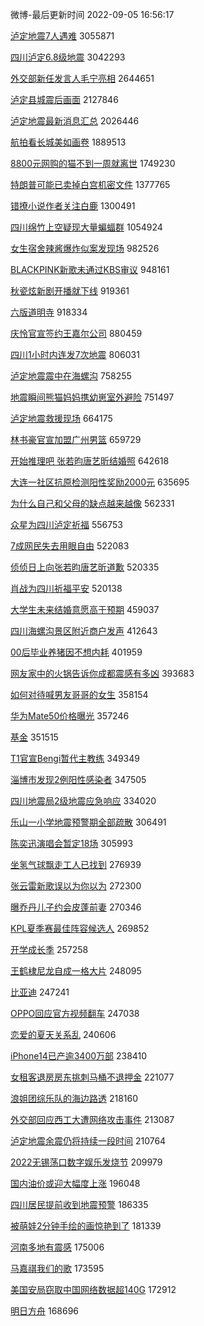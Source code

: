 <!-- Rank Begin -->

微博-最后更新时间 2022-09-05 16:56:17

 [泸定地震7人遇难](https://s.weibo.com/weibo?q=%23%E6%B3%B8%E5%AE%9A%E5%9C%B0%E9%9C%877%E4%BA%BA%E9%81%87%E9%9A%BE%23&Refer=top) 3055871

 [四川泸定6.8级地震](https://s.weibo.com/weibo?q=%23%E5%9B%9B%E5%B7%9D%E6%B3%B8%E5%AE%9A6.8%E7%BA%A7%E5%9C%B0%E9%9C%87%23&Refer=top) 3042293

 [外交部新任发言人毛宁亮相](https://s.weibo.com/weibo?q=%23%E5%A4%96%E4%BA%A4%E9%83%A8%E6%96%B0%E4%BB%BB%E5%8F%91%E8%A8%80%E4%BA%BA%E6%AF%9B%E5%AE%81%E4%BA%AE%E7%9B%B8%23&Refer=top) 2644651

 [泸定县城震后画面](https://s.weibo.com/weibo?q=%23%E6%B3%B8%E5%AE%9A%E5%8E%BF%E5%9F%8E%E9%9C%87%E5%90%8E%E7%94%BB%E9%9D%A2%23&Refer=top) 2127846

 [泸定地震最新消息汇总](https://s.weibo.com/weibo?q=%23%E6%B3%B8%E5%AE%9A%E5%9C%B0%E9%9C%87%E6%9C%80%E6%96%B0%E6%B6%88%E6%81%AF%E6%B1%87%E6%80%BB%23&Refer=top) 2026446

 [航拍看长城美如画卷](https://s.weibo.com/weibo?q=%23%E8%88%AA%E6%8B%8D%E7%9C%8B%E9%95%BF%E5%9F%8E%E7%BE%8E%E5%A6%82%E7%94%BB%E5%8D%B7%23&Refer=top) 1889513

 [8800元网购的猫不到一周就离世](https://s.weibo.com/weibo?q=%238800%E5%85%83%E7%BD%91%E8%B4%AD%E7%9A%84%E7%8C%AB%E4%B8%8D%E5%88%B0%E4%B8%80%E5%91%A8%E5%B0%B1%E7%A6%BB%E4%B8%96%23&Refer=top) 1749230

 [特朗普可能已卖掉白宫机密文件](https://s.weibo.com/weibo?q=%23%E7%89%B9%E6%9C%97%E6%99%AE%E5%8F%AF%E8%83%BD%E5%B7%B2%E5%8D%96%E6%8E%89%E7%99%BD%E5%AE%AB%E6%9C%BA%E5%AF%86%E6%96%87%E4%BB%B6%23&Refer=top) 1377765

 [错撩小说作者关注白鹿](https://s.weibo.com/weibo?q=%23%E9%94%99%E6%92%A9%E5%B0%8F%E8%AF%B4%E4%BD%9C%E8%80%85%E5%85%B3%E6%B3%A8%E7%99%BD%E9%B9%BF%23&Refer=top) 1300491

 [四川绵竹上空疑现大量蝙蝠群](https://s.weibo.com/weibo?q=%23%E5%9B%9B%E5%B7%9D%E7%BB%B5%E7%AB%B9%E4%B8%8A%E7%A9%BA%E7%96%91%E7%8E%B0%E5%A4%A7%E9%87%8F%E8%9D%99%E8%9D%A0%E7%BE%A4%23&Refer=top) 1054924

 [女生宿舍辣酱爆炸似案发现场](https://s.weibo.com/weibo?q=%23%E5%A5%B3%E7%94%9F%E5%AE%BF%E8%88%8D%E8%BE%A3%E9%85%B1%E7%88%86%E7%82%B8%E4%BC%BC%E6%A1%88%E5%8F%91%E7%8E%B0%E5%9C%BA%23&Refer=top) 982526

 [BLACKPINK新歌未通过KBS审议](https://s.weibo.com/weibo?q=%23BLACKPINK%E6%96%B0%E6%AD%8C%E6%9C%AA%E9%80%9A%E8%BF%87KBS%E5%AE%A1%E8%AE%AE%23&Refer=top) 948161

 [秋瓷炫新剧开播就下线](https://s.weibo.com/weibo?q=%23%E7%A7%8B%E7%93%B7%E7%82%AB%E6%96%B0%E5%89%A7%E5%BC%80%E6%92%AD%E5%B0%B1%E4%B8%8B%E7%BA%BF%23&Refer=top) 919361

 [六版道明寺](https://s.weibo.com/weibo?q=%23%E5%85%AD%E7%89%88%E9%81%93%E6%98%8E%E5%AF%BA%23&Refer=top) 918334

 [庆怜官宣签约王嘉尔公司](https://s.weibo.com/weibo?q=%23%E5%BA%86%E6%80%9C%E5%AE%98%E5%AE%A3%E7%AD%BE%E7%BA%A6%E7%8E%8B%E5%98%89%E5%B0%94%E5%85%AC%E5%8F%B8%23&Refer=top) 880459

 [四川1小时内连发7次地震](https://s.weibo.com/weibo?q=%23%E5%9B%9B%E5%B7%9D1%E5%B0%8F%E6%97%B6%E5%86%85%E8%BF%9E%E5%8F%917%E6%AC%A1%E5%9C%B0%E9%9C%87%23&Refer=top) 806031

 [泸定地震震中在海螺沟](https://s.weibo.com/weibo?q=%23%E6%B3%B8%E5%AE%9A%E5%9C%B0%E9%9C%87%E9%9C%87%E4%B8%AD%E5%9C%A8%E6%B5%B7%E8%9E%BA%E6%B2%9F%23&Refer=top) 758255

 [地震瞬间熊猫妈妈携幼崽室外避险](https://s.weibo.com/weibo?q=%23%E5%9C%B0%E9%9C%87%E7%9E%AC%E9%97%B4%E7%86%8A%E7%8C%AB%E5%A6%88%E5%A6%88%E6%90%BA%E5%B9%BC%E5%B4%BD%E5%AE%A4%E5%A4%96%E9%81%BF%E9%99%A9%23&Refer=top) 751497

 [泸定地震救援现场](https://s.weibo.com/weibo?q=%23%E6%B3%B8%E5%AE%9A%E5%9C%B0%E9%9C%87%E6%95%91%E6%8F%B4%E7%8E%B0%E5%9C%BA%23&Refer=top) 664175

 [林书豪官宣加盟广州男篮](https://s.weibo.com/weibo?q=%23%E6%9E%97%E4%B9%A6%E8%B1%AA%E5%AE%98%E5%AE%A3%E5%8A%A0%E7%9B%9F%E5%B9%BF%E5%B7%9E%E7%94%B7%E7%AF%AE%23&Refer=top) 659729

 [开始推理吧 张若昀唐艺昕结婚照](https://s.weibo.com/weibo?q=%23%E5%BC%80%E5%A7%8B%E6%8E%A8%E7%90%86%E5%90%A7%20%E5%BC%A0%E8%8B%A5%E6%98%80%E5%94%90%E8%89%BA%E6%98%95%E7%BB%93%E5%A9%9A%E7%85%A7%23&Refer=top) 642618

 [大连一社区抗原检测阳性奖励2000元](https://s.weibo.com/weibo?q=%23%E5%A4%A7%E8%BF%9E%E4%B8%80%E7%A4%BE%E5%8C%BA%E6%8A%97%E5%8E%9F%E6%A3%80%E6%B5%8B%E9%98%B3%E6%80%A7%E5%A5%96%E5%8A%B12000%E5%85%83%23&Refer=top) 635695

 [为什么自己和父母的缺点越来越像](https://s.weibo.com/weibo?q=%23%E4%B8%BA%E4%BB%80%E4%B9%88%E8%87%AA%E5%B7%B1%E5%92%8C%E7%88%B6%E6%AF%8D%E7%9A%84%E7%BC%BA%E7%82%B9%E8%B6%8A%E6%9D%A5%E8%B6%8A%E5%83%8F%23&Refer=top) 562331

 [众星为四川泸定祈福](https://s.weibo.com/weibo?q=%23%E4%BC%97%E6%98%9F%E4%B8%BA%E5%9B%9B%E5%B7%9D%E6%B3%B8%E5%AE%9A%E7%A5%88%E7%A6%8F%23&Refer=top) 556753

 [7成网民失去用眼自由](https://s.weibo.com/weibo?q=%237%E6%88%90%E7%BD%91%E6%B0%91%E5%A4%B1%E5%8E%BB%E7%94%A8%E7%9C%BC%E8%87%AA%E7%94%B1%23&Refer=top) 522083

 [侦侦日上向张若昀唐艺昕道歉](https://s.weibo.com/weibo?q=%23%E4%BE%A6%E4%BE%A6%E6%97%A5%E4%B8%8A%E5%90%91%E5%BC%A0%E8%8B%A5%E6%98%80%E5%94%90%E8%89%BA%E6%98%95%E9%81%93%E6%AD%89%23&Refer=top) 520335

 [肖战为四川祈福平安](https://s.weibo.com/weibo?q=%23%E8%82%96%E6%88%98%E4%B8%BA%E5%9B%9B%E5%B7%9D%E7%A5%88%E7%A6%8F%E5%B9%B3%E5%AE%89%23&Refer=top) 520138

 [大学生未来结婚意愿高于预期](https://s.weibo.com/weibo?q=%23%E5%A4%A7%E5%AD%A6%E7%94%9F%E6%9C%AA%E6%9D%A5%E7%BB%93%E5%A9%9A%E6%84%8F%E6%84%BF%E9%AB%98%E4%BA%8E%E9%A2%84%E6%9C%9F%23&Refer=top) 459037

 [四川海螺沟景区附近商户发声](https://s.weibo.com/weibo?q=%23%E5%9B%9B%E5%B7%9D%E6%B5%B7%E8%9E%BA%E6%B2%9F%E6%99%AF%E5%8C%BA%E9%99%84%E8%BF%91%E5%95%86%E6%88%B7%E5%8F%91%E5%A3%B0%23&Refer=top) 412643

 [00后毕业养猪因不想内耗](https://s.weibo.com/weibo?q=%2300%E5%90%8E%E6%AF%95%E4%B8%9A%E5%85%BB%E7%8C%AA%E5%9B%A0%E4%B8%8D%E6%83%B3%E5%86%85%E8%80%97%23&Refer=top) 401959

 [网友家中的火锅告诉你成都震感有多凶](https://s.weibo.com/weibo?q=%23%E7%BD%91%E5%8F%8B%E5%AE%B6%E4%B8%AD%E7%9A%84%E7%81%AB%E9%94%85%E5%91%8A%E8%AF%89%E4%BD%A0%E6%88%90%E9%83%BD%E9%9C%87%E6%84%9F%E6%9C%89%E5%A4%9A%E5%87%B6%23&Refer=top) 393683

 [如何对待喊男友哥哥的女生](https://s.weibo.com/weibo?q=%23%E5%A6%82%E4%BD%95%E5%AF%B9%E5%BE%85%E5%96%8A%E7%94%B7%E5%8F%8B%E5%93%A5%E5%93%A5%E7%9A%84%E5%A5%B3%E7%94%9F%23&Refer=top) 358154

 [华为Mate50价格曝光](https://s.weibo.com/weibo?q=%23%E5%8D%8E%E4%B8%BAMate50%E4%BB%B7%E6%A0%BC%E6%9B%9D%E5%85%89%23&Refer=top) 357246

 [基金](https://s.weibo.com/weibo?q=%E5%9F%BA%E9%87%91&Refer=top) 351515

 [T1官宣Bengi暂代主教练](https://s.weibo.com/weibo?q=%23T1%E5%AE%98%E5%AE%A3Bengi%E6%9A%82%E4%BB%A3%E4%B8%BB%E6%95%99%E7%BB%83%23&Refer=top) 349349

 [淄博市发现2例阳性感染者](https://s.weibo.com/weibo?q=%23%E6%B7%84%E5%8D%9A%E5%B8%82%E5%8F%91%E7%8E%B02%E4%BE%8B%E9%98%B3%E6%80%A7%E6%84%9F%E6%9F%93%E8%80%85%23&Refer=top) 347505

 [四川地震局2级地震应急响应](https://s.weibo.com/weibo?q=%23%E5%9B%9B%E5%B7%9D%E5%9C%B0%E9%9C%87%E5%B1%802%E7%BA%A7%E5%9C%B0%E9%9C%87%E5%BA%94%E6%80%A5%E5%93%8D%E5%BA%94%23&Refer=top) 334020

 [乐山一小学地震预警期全部疏散](https://s.weibo.com/weibo?q=%23%E4%B9%90%E5%B1%B1%E4%B8%80%E5%B0%8F%E5%AD%A6%E5%9C%B0%E9%9C%87%E9%A2%84%E8%AD%A6%E6%9C%9F%E5%85%A8%E9%83%A8%E7%96%8F%E6%95%A3%23&Refer=top) 306491

 [陈奕迅演唱会暂定18场](https://s.weibo.com/weibo?q=%23%E9%99%88%E5%A5%95%E8%BF%85%E6%BC%94%E5%94%B1%E4%BC%9A%E6%9A%82%E5%AE%9A18%E5%9C%BA%23&Refer=top) 305993

 [坐氢气球飘走工人已找到](https://s.weibo.com/weibo?q=%23%E5%9D%90%E6%B0%A2%E6%B0%94%E7%90%83%E9%A3%98%E8%B5%B0%E5%B7%A5%E4%BA%BA%E5%B7%B2%E6%89%BE%E5%88%B0%23&Refer=top) 276939

 [张云雷新歌误以为你以为](https://s.weibo.com/weibo?q=%23%E5%BC%A0%E4%BA%91%E9%9B%B7%E6%96%B0%E6%AD%8C%E8%AF%AF%E4%BB%A5%E4%B8%BA%E4%BD%A0%E4%BB%A5%E4%B8%BA%23&Refer=top) 272300

 [曝乔丹儿子约会皮蓬前妻](https://s.weibo.com/weibo?q=%23%E6%9B%9D%E4%B9%94%E4%B8%B9%E5%84%BF%E5%AD%90%E7%BA%A6%E4%BC%9A%E7%9A%AE%E8%93%AC%E5%89%8D%E5%A6%BB%23&Refer=top) 270346

 [KPL夏季赛最佳阵容候选人](https://s.weibo.com/weibo?q=KPL%E5%A4%8F%E5%AD%A3%E8%B5%9B%E6%9C%80%E4%BD%B3%E9%98%B5%E5%AE%B9%E5%80%99%E9%80%89%E4%BA%BA&Refer=top) 269852

 [开学成长季](https://s.weibo.com/weibo?q=%23%E5%BC%80%E5%AD%A6%E6%88%90%E9%95%BF%E5%AD%A3%23&Refer=top) 257258

 [王鹤棣尼龙自成一格大片](https://s.weibo.com/weibo?q=%23%E7%8E%8B%E9%B9%A4%E6%A3%A3%E5%B0%BC%E9%BE%99%E8%87%AA%E6%88%90%E4%B8%80%E6%A0%BC%E5%A4%A7%E7%89%87%23&Refer=top) 248095

 [比亚迪](https://s.weibo.com/weibo?q=%E6%AF%94%E4%BA%9A%E8%BF%AA&Refer=top) 247241

 [OPPO回应官方视频翻车](https://s.weibo.com/weibo?q=%23OPPO%E5%9B%9E%E5%BA%94%E5%AE%98%E6%96%B9%E8%A7%86%E9%A2%91%E7%BF%BB%E8%BD%A6%23&Refer=top) 247038

 [恋爱的夏天关系乱](https://s.weibo.com/weibo?q=%23%E6%81%8B%E7%88%B1%E7%9A%84%E5%A4%8F%E5%A4%A9%E5%85%B3%E7%B3%BB%E4%B9%B1%23&Refer=top) 240606

 [iPhone14已产逾3400万部](https://s.weibo.com/weibo?q=%23iPhone14%E5%B7%B2%E4%BA%A7%E9%80%BE3400%E4%B8%87%E9%83%A8%23&Refer=top) 238410

 [女租客退房房东挑刺马桶不退押金](https://s.weibo.com/weibo?q=%23%E5%A5%B3%E7%A7%9F%E5%AE%A2%E9%80%80%E6%88%BF%E6%88%BF%E4%B8%9C%E6%8C%91%E5%88%BA%E9%A9%AC%E6%A1%B6%E4%B8%8D%E9%80%80%E6%8A%BC%E9%87%91%23&Refer=top) 221077

 [浪姐团综乐队的海边路透](https://s.weibo.com/weibo?q=%23%E6%B5%AA%E5%A7%90%E5%9B%A2%E7%BB%BC%E4%B9%90%E9%98%9F%E7%9A%84%E6%B5%B7%E8%BE%B9%E8%B7%AF%E9%80%8F%23&Refer=top) 218160

 [外交部回应西工大遭网络攻击事件](https://s.weibo.com/weibo?q=%23%E5%A4%96%E4%BA%A4%E9%83%A8%E5%9B%9E%E5%BA%94%E8%A5%BF%E5%B7%A5%E5%A4%A7%E9%81%AD%E7%BD%91%E7%BB%9C%E6%94%BB%E5%87%BB%E4%BA%8B%E4%BB%B6%23&Refer=top) 213087

 [泸定地震余震仍将持续一段时间](https://s.weibo.com/weibo?q=%23%E6%B3%B8%E5%AE%9A%E5%9C%B0%E9%9C%87%E4%BD%99%E9%9C%87%E4%BB%8D%E5%B0%86%E6%8C%81%E7%BB%AD%E4%B8%80%E6%AE%B5%E6%97%B6%E9%97%B4%23&Refer=top) 210764

 [2022无锡荡口数字娱乐发烧节](https://s.weibo.com/weibo?q=%232022%E6%97%A0%E9%94%A1%E8%8D%A1%E5%8F%A3%E6%95%B0%E5%AD%97%E5%A8%B1%E4%B9%90%E5%8F%91%E7%83%A7%E8%8A%82%23&Refer=top) 209979

 [国内油价或迎大幅度上涨](https://s.weibo.com/weibo?q=%23%E5%9B%BD%E5%86%85%E6%B2%B9%E4%BB%B7%E6%88%96%E8%BF%8E%E5%A4%A7%E5%B9%85%E5%BA%A6%E4%B8%8A%E6%B6%A8%23&Refer=top) 196048

 [四川居民提前收到地震预警](https://s.weibo.com/weibo?q=%23%E5%9B%9B%E5%B7%9D%E5%B1%85%E6%B0%91%E6%8F%90%E5%89%8D%E6%94%B6%E5%88%B0%E5%9C%B0%E9%9C%87%E9%A2%84%E8%AD%A6%23&Refer=top) 186335

 [被萌娃2分钟手绘的画惊艳到了](https://s.weibo.com/weibo?q=%23%E8%A2%AB%E8%90%8C%E5%A8%832%E5%88%86%E9%92%9F%E6%89%8B%E7%BB%98%E7%9A%84%E7%94%BB%E6%83%8A%E8%89%B3%E5%88%B0%E4%BA%86%23&Refer=top) 181339

 [河南多地有震感](https://s.weibo.com/weibo?q=%23%E6%B2%B3%E5%8D%97%E5%A4%9A%E5%9C%B0%E6%9C%89%E9%9C%87%E6%84%9F%23&Refer=top) 175006

 [马嘉祺我们的歌](https://s.weibo.com/weibo?q=%23%E9%A9%AC%E5%98%89%E7%A5%BA%E6%88%91%E4%BB%AC%E7%9A%84%E6%AD%8C%23&Refer=top) 173595

 [美国安局窃取中国网络数据超140G](https://s.weibo.com/weibo?q=%23%E7%BE%8E%E5%9B%BD%E5%AE%89%E5%B1%80%E7%AA%83%E5%8F%96%E4%B8%AD%E5%9B%BD%E7%BD%91%E7%BB%9C%E6%95%B0%E6%8D%AE%E8%B6%85140G%23&Refer=top) 172912

 [明日方舟](https://s.weibo.com/weibo?q=%23%E6%98%8E%E6%97%A5%E6%96%B9%E8%88%9F%23&Refer=top) 168696

<!-- Rank End -->